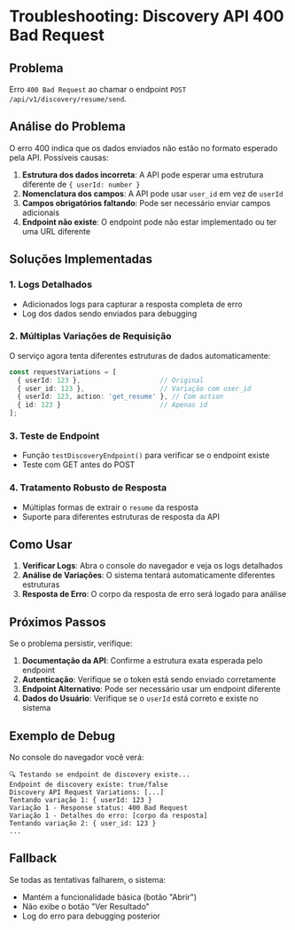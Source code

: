 # Troubleshooting: Discovery API 400 Bad Request

## Problema
Erro `400 Bad Request` ao chamar o endpoint `POST /api/v1/discovery/resume/send`.

## Análise do Problema

O erro 400 indica que os dados enviados não estão no formato esperado pela API. Possíveis causas:

1. **Estrutura dos dados incorreta**: A API pode esperar uma estrutura diferente de `{ userId: number }`
2. **Nomenclatura dos campos**: A API pode usar `user_id` em vez de `userId`
3. **Campos obrigatórios faltando**: Pode ser necessário enviar campos adicionais
4. **Endpoint não existe**: O endpoint pode não estar implementado ou ter uma URL diferente

## Soluções Implementadas

### 1. Logs Detalhados
- Adicionados logs para capturar a resposta completa de erro
- Log dos dados sendo enviados para debugging

### 2. Múltiplas Variações de Requisição
O serviço agora tenta diferentes estruturas de dados automaticamente:

```typescript
const requestVariations = [
  { userId: 123 },                    // Original
  { user_id: 123 },                   // Variação com user_id
  { userId: 123, action: 'get_resume' }, // Com action
  { id: 123 }                         // Apenas id
];
```

### 3. Teste de Endpoint
- Função `testDiscoveryEndpoint()` para verificar se o endpoint existe
- Teste com GET antes do POST

### 4. Tratamento Robusto de Resposta
- Múltiplas formas de extrair o `resume` da resposta
- Suporte para diferentes estruturas de resposta da API

## Como Usar

1. **Verificar Logs**: Abra o console do navegador e veja os logs detalhados
2. **Análise de Variações**: O sistema tentará automaticamente diferentes estruturas
3. **Resposta de Erro**: O corpo da resposta de erro será logado para análise

## Próximos Passos

Se o problema persistir, verifique:

1. **Documentação da API**: Confirme a estrutura exata esperada pelo endpoint
2. **Autenticação**: Verifique se o token está sendo enviado corretamente
3. **Endpoint Alternativo**: Pode ser necessário usar um endpoint diferente
4. **Dados do Usuário**: Verifique se o `userId` está correto e existe no sistema

## Exemplo de Debug

No console do navegador você verá:

```
🔍 Testando se endpoint de discovery existe...
Endpoint de discovery existe: true/false
Discovery API Request Variations: [...]
Tentando variação 1: { userId: 123 }
Variação 1 - Response status: 400 Bad Request
Variação 1 - Detalhes do erro: [corpo da resposta]
Tentando variação 2: { user_id: 123 }
...
```

## Fallback

Se todas as tentativas falharem, o sistema:
- Mantém a funcionalidade básica (botão "Abrir")
- Não exibe o botão "Ver Resultado"
- Log do erro para debugging posterior